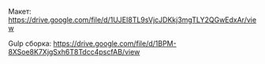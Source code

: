 Макет:
https://drive.google.com/file/d/1UJEI8TL9sVjcJDKkj3mgTLY2QGwEdxAr/view

Gulp сборка:
https://drive.google.com/file/d/1BPM-8XSoe8K7XjgSxh6T8Tdcc4pscfAB/view
